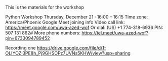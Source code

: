 This is the materials for the workshop 

Python Workshop 
Thursday, December 21 · 16:00 – 16:15
Time zone: America/Phoenix
Google Meet joining info
Video call link: https://meet.google.com/uwa-azed-wof
Or dial: ‪(US) +1 774-318-6936‬ PIN: ‪507 131 862‬#
More phone numbers: https://tel.meet/uwa-azed-wof?pin=6733094789452

Recording one
https://drive.google.com/file/d/1-OLIYOZl3PE8h_Pj9GHSOPz7UVNs5KHW/view?usp=sharing 
